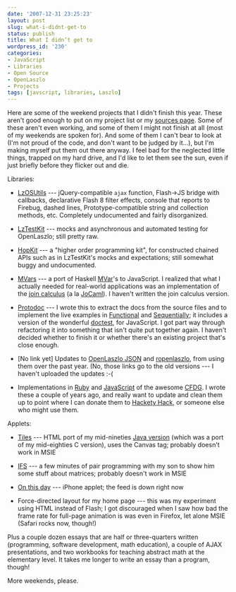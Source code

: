 ```yaml
---
date: '2007-12-31 23:25:23'
layout: post
slug: what-i-didnt-get-to
status: publish
title: What I didn’t get to
wordpress_id: '230'
categories:
- JavaScript
- Libraries
- Open Source
- OpenLaszlo
- Projects
tags: [javscript, libraries, Laszlo]
---
```


Here are some of the weekend projects that I didn't finish this year.  These aren't good enough to put on my project list or my [sources page](http://osteele.com/sources/).  Some of these aren't even working, and some of them I might not finish at all (most of my weekends are spoken for).  And some of them I can't bear to look at (I'm not proud of the code, and don't want to be judged by it...), but I'm making myself put them out there anyway.  I feel bad for the neglected little things, trapped on my hard drive, and I'd like to let them see the sun, even if just briefly before they flicker out and die.

<!-- more -->

Libraries:

* [LzOSUtils](http://osteele.com/sources/openlaszlo/lzosutils) --- jQuery-compatible `ajax` function, Flash->JS bridge with callbacks, declarative Flash 8 filter effects, console that reports to Firebug, dashed lines, Prototype-compatible string and collection methods, etc.  Completely undocumented and fairly disorganized.

* [LzTestKit](http://osteele.com/sources/openlaszlo/lztestkit) --- mocks and asynchronous and automated testing for OpenLaszlo; still pretty raw.

* [HopKit](http://osteele.com/sources/javascript/hopkit) --- a "higher order programming kit", for constructed chained APIs such as in LzTestKit's mocks and expectations; still somewhat buggy and undocumented.

* [MVars](http://osteele.com/sources/javascript/concurrent) --- a port of Haskell [MVar](http://www.haskell.org/ghc/docs/latest/html/libraries/base/Control-Concurrent-MVar.html)'s to JavaScript.  I realized that what I actually needed for real-world applications was an implementation of the [join calculus](http://en.wikipedia.org/wiki/Join_calculus) (a la [JoCaml](http://jocaml.inria.fr/)).  I haven't written the join calculus version.

* [Protodoc](http://osteele.com/sources/javascript/protodoc) --- I wrote this to extract the docs from the source files and to implement the live examples in [Functional](http://osteele.com/sources/javascript/functional) and [Sequentially](http://osteele.com/sources/javascript/sequentially); it includes a version of the wonderful [doctest](http://docs.python.org/lib/module-doctest.html), for JavaScript.  I got part way through refactoring it into something that isn't quite put together again.  I haven't decided whether to finish it or whether there's an existing project that's close enough.

* [No link yet] Updates to [OpenLaszlo JSON](http://osteele.com/sources/openlaszlo/json/) and [ropenlaszlo](http://ropenlaszlo.rubyforge.org/), from using them over the past year.  (No, those links go to the old versions --- I haven't uploaded the updates :-(

* Implementations in [Ruby](http://osteele.com/sources/ruby/cfdg.rb) and [JavaScript](http://osteele.com/sources/javascript/cfdg)  of the awesome [CFDG](http://www.chriscoyne.com/cfdg/).  I wrote these a couple of years ago, and really want to update and clean them up to point where I can donate them to [Hackety Hack](http://hacketyhack.net/), or someone else who might use them.

Applets:

* [Tiles](http://osteele.com/applets/tiles.html) --- HTML port of my mid-nineties [Java version](http://osteele.com/applets/java-tiles.html) (which was a port of my mid-eighties C version), uses the Canvas tag; probably doesn't work in MSIE

* [IFS](http://osteele.com/applets/ifs.html) --- a few minutes of pair programming with my son to show him some stuff about matrices; probably doesn't work in MSIE

* [On this day](http://osteele.com/applets/onthisday/) --- iPhone applet; the feed is down right now

* Force-directed layout for my home page --- this was my experiment using HTML instead of Flash; I got discouraged when I saw how bad the frame rate for full-page animation is was even in Firefox, let alone MSIE (Safari rocks now, though!)

Plus a couple dozen essays that are half or three-quarters written (programming, software development, math education), a couple of AJAX presentations, and two workbooks for teaching abstract math at the elementary level.  It takes me longer to write an essay than a program, though!

More weekends, please.
